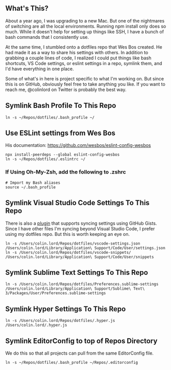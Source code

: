 ## What's This?

About a year ago, I was upgrading to a new Mac. But one of the nightmares of switching are all the local environments. Running npm install only does so much. While it doesn't help for setting up things like SSH, I have a bunch of bash commands that I consistently use.

At the same time, I stumbled onto a dotfiles repo that Wes Bos created. He had made it as a way to share his settings with others. In addition to grabbing a couple lines of code, I realized I could put things like bash shortcuts, VS Code settings, or eslint settings in a repo, symlink them, and I'd have everything in one place.

Some of what's in here is project specific to what I'm working on. But since this is on GitHub, obviously feel free to take anything you like. If you want to reach me, @colinlord on Twitter is probably the best way.

## Symlink Bash Profile To This Repo

```
ln -s ~/Repos/dotfiles/.bash_profile ~/
```

## Use ESLint settings from Wes Bos

His documentation: https://github.com/wesbos/eslint-config-wesbos

```
npx install-peerdeps --global eslint-config-wesbos
ln -s ~/Repos/dotfiles/.eslintrc ~/
```

### If Using Oh-My-Zsh, add the following to .zshrc

```
# Import my Bash aliases
source ~/.bash_profile
```

## Symlink Visual Studio Code Settings To This Repo

There is also a [plugin](https://marketplace.visualstudio.com/items?itemName=Shan.code-settings-sync) that supports syncing settings using GitHub Gists. Since I have other files I'm syncing beyond Visual Studio Code, I prefer using my dotfiles repo. But this is worth keeping an eye on.

```
ln -s /Users/colin.lord/Repos/dotfiles/vscode-settings.json /Users/colin.lord/Library/Application\ Support/Code/User/settings.json
ln -s /Users/colin.lord/Repos/dotfiles/vscode-snippets/ /Users/colin.lord/Library/Application\ Support/Code/User/snippets
```

## Symlink Sublime Text Settings To This Repo

```
ln -s /Users/colin.lord/Repos/dotfiles/Preferences.sublime-settings /Users/colin.lord/Library/Application\ Support/Sublime\ Text\ 3/Packages/User/Preferences.sublime-settings
```

## Symlink Hyper Settings To This Repo

```
ln -s /Users/colin.lord/Repos/dotfiles/.hyper.js /Users/colin.lord/.hyper.js
```

## Symlink EditorConfig to top of Repos Directory

We do this so that all projects can pull from the same EditorConfig file.

```
ln -s ~/Repos/dotfiles/.bash_profile ~/Repos/.editorconfig
```
